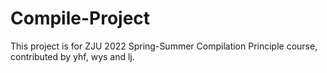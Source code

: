 # Compile-Project

This project is for ZJU 2022 Spring-Summer Compilation Principle course,
contributed by yhf, wys and lj.
